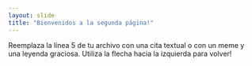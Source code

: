 ```yaml
---
layout: slide
title: "Bienvenidos a la segunda página!"
---
```

Reemplaza la línea 5 de tu archivo con una cita textual o con un meme y una leyenda graciosa.
Utiliza la flecha hacia la izquierda para volver!
